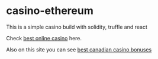 # casino-ethereum
This is a simple casino build with solidity, truffle and react
<p>Check <a href="https://mybestcasino.ca/">best online casino</a> here.</p>
<p>Also on this site you can see <a href="https://mybestcasino.ca/bonuses/">best canadian casino bonuses</a></p>
